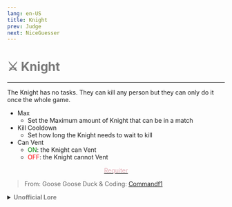 ```yaml
---
lang: en-US
title: Knight
prev: Judge
next: NiceGuesser
---
```


# <font color="#7a7a7a">⚔️ <b>Knight</b></font> <Badge text="Killing" type="tip" vertical="middle"/>
---

The Knight has no tasks. They can kill any person but they can only do it once the whole game.
* Max
  * Set the Maximum amount of Knight that can be in a match
* Kill Cooldown
  * Set how long the Knight needs to wait to kill
* Can Vent
  * <font color=green>ON</font>: the Knight can Vent
  * <font color=red>OFF</font>: the Knight cannot Vent

<center>

[<font color="#e2acb5">Requiter</font>](./Requiter.html)
</center>

> From: Goose Goose Duck & Coding: [Commandf1](https://github.com/commandf1)

<details>
<summary><b><font color=gray>Unofficial Lore</font></b></summary>

Placeholder: This role is a ROLE OH EM GOSH
> Submitted by: Member
</details>